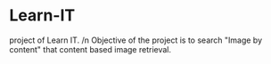 # Learn-IT
project of Learn IT. /n
Objective of the project is to search "Image by content" that content based image retrieval.

